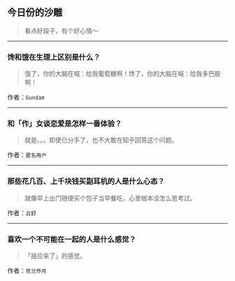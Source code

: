 ## 今日份的沙雕

> 看点好段子，有个好心情～


 
---

### 馋和饿在生理上区别是什么？

> 饿了，你的大脑在喊：给我葡萄糖啊！馋了，你的大脑在喊：给我多巴胺啊！


作者：`Gundam`

---

### 和「作」女谈恋爱是怎样一番体验？

> 就是。。。即使已分手了，也不大敢在知乎回答这个问题。


作者：`匿名用户`

---

### 那些花几百、上千块钱买副耳机的人是什么心态？

> 就像早上出门随便买个包子当早餐吃，心里根本没怎么思考过。


作者：`云舒`

---

### 喜欢一个不可能在一起的人是什么感觉？

> 「报应来了」的感觉。


作者：`贺兰乔月`